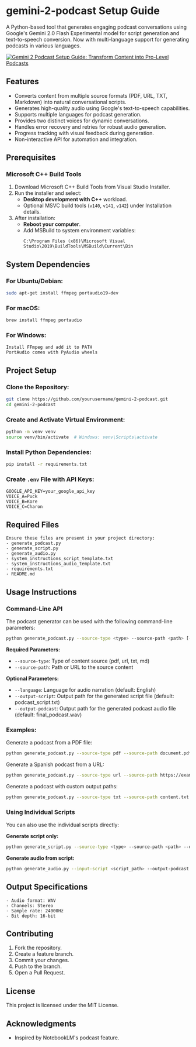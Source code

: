 # gemini-2-podcast Setup Guide

A Python-based tool that generates engaging podcast conversations using Google's Gemini 2.0 Flash Experimental model for script generation and text-to-speech conversion. Now with multi-language support for generating podcasts in various languages.

[![Gemini 2 Podcast Setup Guide: Transform Content into Pro-Level Podcasts](https://img.youtube.com/vi/9qeiQ4x30Dk/maxresdefault.jpg)](https://www.youtube.com/watch?v=9qeiQ4x30Dk)

## Features
- Converts content from multiple source formats (PDF, URL, TXT, Markdown) into natural conversational scripts.
- Generates high-quality audio using Google's text-to-speech capabilities.
- Supports multiple languages for podcast generation.
- Provides two distinct voices for dynamic conversations.
- Handles error recovery and retries for robust audio generation.
- Progress tracking with visual feedback during generation.
- Non-interactive API for automation and integration.

## Prerequisites

### Microsoft C++ Build Tools
1. Download Microsoft C++ Build Tools from Visual Studio Installer.
2. Run the installer and select:
   - **Desktop development with C++** workload.
   - Optional MSVC build tools (`v140`, `v141`, `v142`) under Installation details.
3. After installation:
   - **Reboot your computer**.
   - Add MSBuild to system environment variables:
     ```text
     C:\Program Files (x86)\Microsoft Visual Studio\2019\BuildTools\MSBuild\Current\Bin
     ```

## System Dependencies

### For Ubuntu/Debian:
```bash
sudo apt-get install ffmpeg portaudio19-dev
```

### For macOS:
```bash
brew install ffmpeg portaudio
```

### For Windows:
```text
Install FFmpeg and add it to PATH
PortAudio comes with PyAudio wheels
```

## Project Setup

### Clone the Repository:
```bash
git clone https://github.com/yourusername/gemini-2-podcast.git
cd gemini-2-podcast
```

### Create and Activate Virtual Environment:
```bash
python -m venv venv
source venv/bin/activate  # Windows: venv\Scripts\activate
```

### Install Python Dependencies:
```bash
pip install -r requirements.txt
```

### Create `.env` File with API Keys:
```text
GOOGLE_API_KEY=your_google_api_key
VOICE_A=Puck
VOICE_B=Kore
VOICE_C=Charon
```

## Required Files
```text
Ensure these files are present in your project directory:
- generate_podcast.py
- generate_script.py
- generate_audio.py
- system_instructions_script_template.txt
- system_instructions_audio_template.txt
- requirements.txt
- README.md
```

## Usage Instructions

### Command-Line API

The podcast generator can be used with the following command-line parameters:

```bash
python generate_podcast.py --source-type <type> --source-path <path> [--language <language>] [--output-script <script_path>] [--output-podcast <podcast_path>]
```

**Required Parameters:**
- `--source-type`: Type of content source (pdf, url, txt, md)
- `--source-path`: Path or URL to the source content

**Optional Parameters:**
- `--language`: Language for audio narration (default: English)
- `--output-script`: Output path for the generated script file (default: podcast_script.txt)
- `--output-podcast`: Output path for the generated podcast audio file (default: final_podcast.wav)

### Examples:

Generate a podcast from a PDF file:
```bash
python generate_podcast.py --source-type pdf --source-path document.pdf
```

Generate a Spanish podcast from a URL:
```bash
python generate_podcast.py --source-type url --source-path https://example.com/article --language Spanish
```

Generate a podcast with custom output paths:
```bash
python generate_podcast.py --source-type txt --source-path content.txt --output-script my_script.txt --output-podcast my_podcast.wav
```

### Using Individual Scripts

You can also use the individual scripts directly:

**Generate script only:**
```bash
python generate_script.py --source-type <type> --source-path <path> --output-script <script_path>
```

**Generate audio from script:**
```bash
python generate_audio.py --input-script <script_path> --output-podcast <podcast_path>
```

## Output Specifications
```text
- Audio format: WAV
- Channels: Stereo
- Sample rate: 24000Hz
- Bit depth: 16-bit
```

## Contributing
1. Fork the repository.
2. Create a feature branch.
3. Commit your changes.
4. Push to the branch.
5. Open a Pull Request.

## License
This project is licensed under the MIT License.

## Acknowledgments
- Inspired by NotebookLM's podcast feature.
